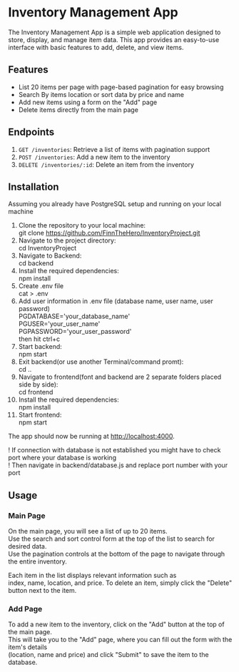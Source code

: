 # Inventory Management App

The Inventory Management App is a simple web application designed to store, display, and manage item data.
This app provides an easy-to-use interface with basic features to add, delete, and view items.

## Features

- List 20 items per page with page-based pagination for easy browsing
- Search By items location or sort data by price and name
- Add new items using a form on the "Add" page
- Delete items directly from the main page

## Endpoints

1. `GET /inventories`: Retrieve a list of items with pagination support
2. `POST /inventories`: Add a new item to the inventory
3. `DELETE /inventories/:id`: Delete an item from the inventory

## Installation

Assuming you already have PostgreSQL setup and running on your local machine

1. Clone the repository to your local machine:  
   	git clone https://github.com/FinnTheHero/InventoryProject.git  
2. Navigate to the project directory:  
	cd InventoryProject  
3. Navigate to Backend:  
	cd backend  
4. Install the required dependencies:  
	npm install  
5. Create .env file  
	cat > .env  
6. Add user information in .env file (database name, user name, user password)  
	PGDATABASE='your_database_name'  
	PGUSER='your_user_name'  
	PGPASSWORD='your_user_password'  
	then hit ctrl+c  
7. Start backend:  
	npm start  
8. Exit backend(or use another Terminal/command promt):  
	cd ..  
9. Navigate to frontend(font and backend are 2 separate folders placed side by side):  
	cd frontend  
10. Install the required dependencies:  
	npm install  
11. Start frontend:  
	npm start  

The app should now be running at [http://localhost:4000](http://localhost:3000).  

! If connection with database is not established you might have to check port where your database is working  
! Then navigate in backend/database.js and replace port number with your port   

## Usage

### Main Page

On the main page, you will see a list of up to 20 items.  
Use the search and sort control form at the top of the list to search for desired data.  
Use the pagination controls at the bottom of the page to navigate through the entire inventory.  

Each item in the list displays relevant information such as  
index, name, location, and price. To delete an item, simply click the "Delete" button next to the item.  

### Add Page

To add a new item to the inventory, click on the "Add" button at the top of the main page.  
This will take you to the "Add" page, where you can fill out the form with the item's details  
(location, name and price) and click "Submit" to save the item to the database.  